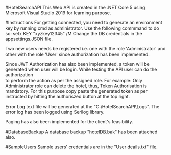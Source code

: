 #HotelSearchAPI
This Web API is created in the .NET Core 5 using Microsoft Visual Studio 2019 for learning purpose.

#Instructions
For getting connected, you need to generate an environment key by running cmd as administrator. Use the following commmand to do so: setx KEY "xyzkey12345" /M
Change the DB credentials in the appsettings.JSON file.

Two new users needs be registered i.e. one with the role 'Administrator' and other with the role 'User' since authorization has been implemented.

Since JWT Authorization has also been implemented, a token will be generated when user will be login. While testing the API user can do the authorization  
to perform the action as per the assigned role. For example: Only Administrator role can delete the hotel, thus, Token Authorisation is mandatory. For  this purpose 
copy paste the generated token as per instructed by hitting the authoriszed button at the top right.

Error Log text file will be generated at the "C:\HotelSearchAPI\Logs". The error log has been logged using Serilog library.

Paging has also been implemented for the client's feasibility. 

#DatabaseBackup
A database backup "hotelDB.bak" has been attached also.

#SampleUsers
Sample users' credentials are in the "User deails.txt" file.


